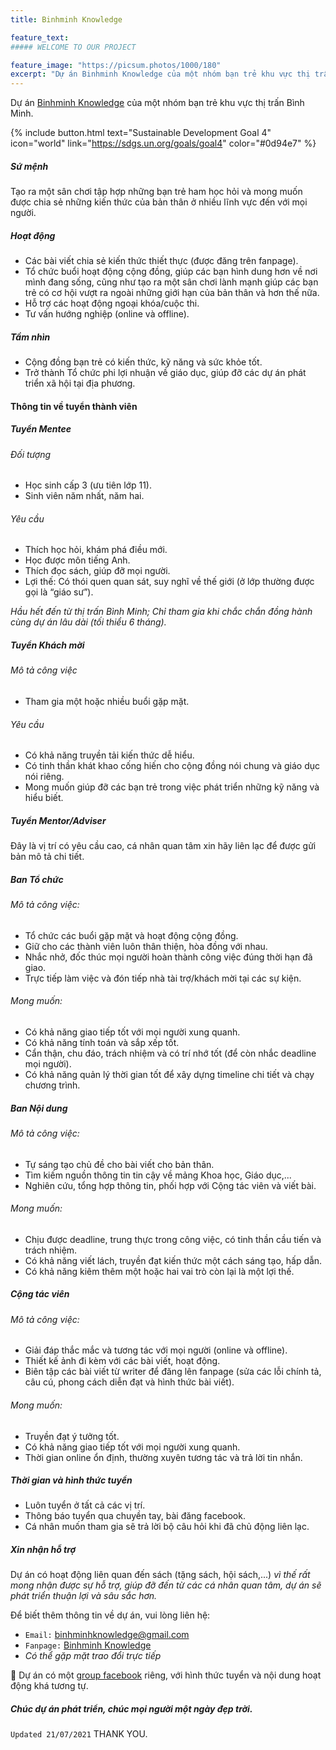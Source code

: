 ```yaml
---
title: Binhminh Knowledge

feature_text:
##### WELCOME TO OUR PROJECT

feature_image: "https://picsum.photos/1000/180"
excerpt: "Dự án Binhminh Knowledge của một nhóm bạn trẻ khu vực thị trấn Bình Minh."
---
```

Dự án [Binhminh Knowledge](https://www.facebook.com/bmbetter) của một nhóm bạn trẻ khu vực thị trấn Bình Minh.

{% include button.html text="Sustainable Development Goal 4" icon="world" link="https://sdgs.un.org/goals/goal4" color="#0d94e7" %}

##### Sứ mệnh
Tạo ra một sân chơi tập hợp những bạn trẻ ham học hỏi và mong muốn được chia sẻ những kiến thức của bản thân ở nhiều lĩnh vực đến với mọi người.

##### Hoạt động
- Các bài viết chia sẻ kiến thức thiết thực (được đăng trên fanpage).
- Tổ chức buổi hoạt động cộng đồng, giúp các bạn hình dung hơn về nơi mình đang sống, cũng như tạo ra một sân chơi lành mạnh giúp các bạn trẻ có cơ hội vượt ra ngoài những giới hạn của bản thân và hơn thế nữa.
- Hỗ trợ các hoạt động ngoại khóa/cuộc thi.
- Tư vấn hướng nghiệp (online và offline).

##### Tầm nhìn
- Cộng đồng bạn trẻ có kiến thức, kỹ năng và sức khỏe tốt.
- Trở thành Tổ chức phi lợi nhuận về giáo dục, giúp đỡ các dự án phát triển xã hội tại địa phương.

#### Thông tin về tuyển thành viên

##### Tuyển Mentee
###### Đối tượng
- Học sinh cấp 3 (ưu tiên lớp 11).
- Sinh viên năm nhất, năm hai.

###### Yêu cầu
- Thích học hỏi, khám phá điều mới.
- Học được môn tiếng Anh.
- Thích đọc sách, giúp đỡ mọi người.
- Lợi thế: Có thói quen quan sát, suy nghĩ về thế giới (ở lớp thường được gọi là “giáo sư”).

 _Hầu hết đến từ thị trấn Bình Minh; Chỉ tham gia khi chắc chắn đồng hành cùng dự án lâu dài (tối thiểu 6 tháng)._
##### Tuyển Khách mời
###### Mô tả công việc
- Tham gia một hoặc nhiều buổi gặp mặt.

###### Yêu cầu
- Có khả năng truyền tải kiến thức dễ hiểu.
- Có tinh thần khát khao cống hiến cho cộng đồng nói chung và giáo dục nói riêng.
- Mong muốn giúp đỡ các bạn trẻ trong việc phát triển những kỹ năng và hiểu biết.

##### Tuyển Mentor/Adviser
Đây là vị trí có yêu cầu cao, cá nhân quan tâm xin hãy liên lạc để được gửi bản mô tả chi tiết.

##### Ban Tổ chức
###### Mô tả công việc:
- Tổ chức các buổi gặp mặt và hoạt động cộng đồng.
- Giữ cho các thành viên luôn thân thiện, hòa đồng với nhau.
- Nhắc nhở, đốc thúc mọi người hoàn thành công việc đúng thời hạn đã giao.
- Trực tiếp làm việc và đón tiếp nhà tài trợ/khách mời tại các sự kiện.

###### Mong muốn:
- Có khả năng giao tiếp tốt với mọi người xung quanh.
- Có khả năng tính toán và sắp xếp tốt.
- Cẩn thận, chu đáo, trách nhiệm và có trí nhớ tốt (để còn nhắc deadline mọi người).
- Có khả năng quản lý thời gian tốt để xây dựng timeline chi tiết và chạy chương trình.

##### Ban Nội dung

###### Mô tả công việc:
- Tự sáng tạo chủ đề cho bài viết cho bản thân.
- Tìm kiếm nguồn thông tin tin cậy về mảng Khoa học, Giáo dục,...
- Nghiên cứu, tổng hợp thông tin, phối hợp với Cộng tác viên và viết bài.

###### Mong muốn:
- Chịu được deadline, trung thực trong công việc, có tinh thần cầu tiến và trách nhiệm.
- Có khả năng viết lách, truyền đạt kiến thức một cách sáng tạo, hấp dẫn.
- Có khả năng kiêm thêm một hoặc hai vai trò còn lại là một lợi thế.

##### Cộng tác viên 

###### Mô tả công việc:
- Giải đáp thắc mắc và tương tác với mọi người (online và offline).
- Thiết kế ảnh đi kèm với các bài viết, hoạt động.
- Biên tập các bài viết từ writer để đăng lên fanpage (sửa các lỗi chính tả, câu cú, phong cách diễn đạt và hình thức bài viết).

###### Mong muốn:
- Truyền đạt ý tưởng tốt.
- Có khả năng giao tiếp tốt với mọi người xung quanh.
- Thời gian online ổn định, thường xuyên tương tác và trả lời tin nhắn.

##### Thời gian và hình thức tuyển
- Luôn tuyển ở tất cả các vị trí.
- Thông báo tuyển qua chuyền tay, bài đăng facebook.
- Cá nhân muốn tham gia sẽ trả lời bộ câu hỏi khi đã chủ động liên lạc.

##### Xin nhận hỗ trợ
Dự án có hoạt động liên quan đến sách (tặng sách, hội sách,...) _vì thế rất mong nhận được sự hỗ trợ, giúp đỡ đến từ các cá nhân quan tâm, dự án sẽ phát triển thuận lợi và sâu sắc hơn._

Để biết thêm thông tin về dự án, vui lòng liên hệ:
- `Email:` binhminhknowledge@gmail.com
- `Fanpage:` [Binhminh Knowledge](https://www.facebook.com/bmbetter)
- _Có thể gặp mặt trao đổi trực tiếp_

📝 Dự án có một [group facebook](https://www.facebook.com/groups/1164302813983545) riêng, với hình thức tuyển và nội dung hoạt động khá tương tự.

##### Chúc dự án phát triển, chúc mọi người một ngày đẹp trời.
`Updated 21/07/2021`
THANK YOU.
